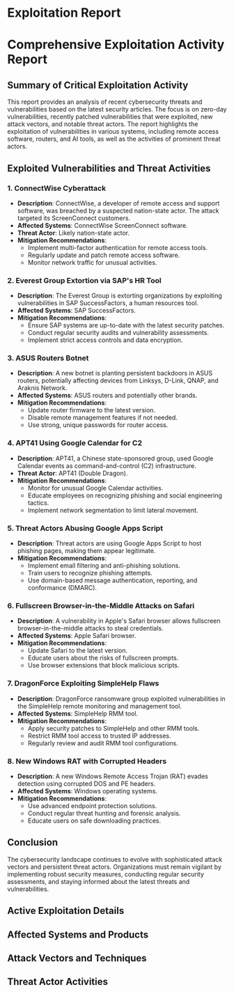 # Exploitation Report

# Comprehensive Exploitation Activity Report

## Summary of Critical Exploitation Activity

This report provides an analysis of recent cybersecurity threats and vulnerabilities based on the latest security articles. The focus is on zero-day vulnerabilities, recently patched vulnerabilities that were exploited, new attack vectors, and notable threat actors. The report highlights the exploitation of vulnerabilities in various systems, including remote access software, routers, and AI tools, as well as the activities of prominent threat actors.

## Exploited Vulnerabilities and Threat Activities

### 1. **ConnectWise Cyberattack**
- **Description**: ConnectWise, a developer of remote access and support software, was breached by a suspected nation-state actor. The attack targeted its ScreenConnect customers.
- **Affected Systems**: ConnectWise ScreenConnect software.
- **Threat Actor**: Likely nation-state actor.
- **Mitigation Recommendations**:
  - Implement multi-factor authentication for remote access tools.
  - Regularly update and patch remote access software.
  - Monitor network traffic for unusual activities.

### 2. **Everest Group Extortion via SAP's HR Tool**
- **Description**: The Everest Group is extorting organizations by exploiting vulnerabilities in SAP SuccessFactors, a human resources tool.
- **Affected Systems**: SAP SuccessFactors.
- **Mitigation Recommendations**:
  - Ensure SAP systems are up-to-date with the latest security patches.
  - Conduct regular security audits and vulnerability assessments.
  - Implement strict access controls and data encryption.

### 3. **ASUS Routers Botnet**
- **Description**: A new botnet is planting persistent backdoors in ASUS routers, potentially affecting devices from Linksys, D-Link, QNAP, and Araknis Network.
- **Affected Systems**: ASUS routers and potentially other brands.
- **Mitigation Recommendations**:
  - Update router firmware to the latest version.
  - Disable remote management features if not needed.
  - Use strong, unique passwords for router access.

### 4. **APT41 Using Google Calendar for C2**
- **Description**: APT41, a Chinese state-sponsored group, used Google Calendar events as command-and-control (C2) infrastructure.
- **Threat Actor**: APT41 (Double Dragon).
- **Mitigation Recommendations**:
  - Monitor for unusual Google Calendar activities.
  - Educate employees on recognizing phishing and social engineering tactics.
  - Implement network segmentation to limit lateral movement.

### 5. **Threat Actors Abusing Google Apps Script**
- **Description**: Threat actors are using Google Apps Script to host phishing pages, making them appear legitimate.
- **Mitigation Recommendations**:
  - Implement email filtering and anti-phishing solutions.
  - Train users to recognize phishing attempts.
  - Use domain-based message authentication, reporting, and conformance (DMARC).

### 6. **Fullscreen Browser-in-the-Middle Attacks on Safari**
- **Description**: A vulnerability in Apple's Safari browser allows fullscreen browser-in-the-middle attacks to steal credentials.
- **Affected Systems**: Apple Safari browser.
- **Mitigation Recommendations**:
  - Update Safari to the latest version.
  - Educate users about the risks of fullscreen prompts.
  - Use browser extensions that block malicious scripts.

### 7. **DragonForce Exploiting SimpleHelp Flaws**
- **Description**: DragonForce ransomware group exploited vulnerabilities in the SimpleHelp remote monitoring and management tool.
- **Affected Systems**: SimpleHelp RMM tool.
- **Mitigation Recommendations**:
  - Apply security patches to SimpleHelp and other RMM tools.
  - Restrict RMM tool access to trusted IP addresses.
  - Regularly review and audit RMM tool configurations.

### 8. **New Windows RAT with Corrupted Headers**
- **Description**: A new Windows Remote Access Trojan (RAT) evades detection using corrupted DOS and PE headers.
- **Affected Systems**: Windows operating systems.
- **Mitigation Recommendations**:
  - Use advanced endpoint protection solutions.
  - Conduct regular threat hunting and forensic analysis.
  - Educate users on safe downloading practices.

## Conclusion

The cybersecurity landscape continues to evolve with sophisticated attack vectors and persistent threat actors. Organizations must remain vigilant by implementing robust security measures, conducting regular security assessments, and staying informed about the latest threats and vulnerabilities.

## Active Exploitation Details



## Affected Systems and Products



## Attack Vectors and Techniques



## Threat Actor Activities

 